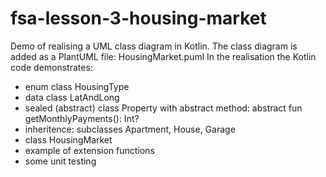 # fsa-lesson-3-housing-market
Demo of realising a UML class diagram in Kotlin.
The class diagram is added as a PlantUML file: HousingMarket.puml
In the realisation the Kotlin code demonstrates:
- enum class HousingType
- data class LatAndLong
- sealed (abstract) class Property with abstract method: abstract fun getMonthlyPayments(): Int?
- inheritence: subclasses Apartment, House, Garage
- class HousingMarket
- example of extension functions
- some unit testing
